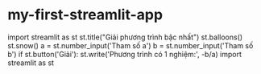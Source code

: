 # my-first-streamlit-app
import streamlit as st
st.title("Giải phương trình bậc nhất")
st.balloons()
st.snow()
a = st.number_input('Tham số a')
b = st.number_input('Tham số b')
if st.button('Giải'):
  st.write('Phương trình có 1 nghiệm:', -b/a)
import streamlit as st
